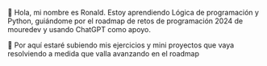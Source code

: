 👋 Hola, mi nombre es Ronald.
Estoy aprendiendo Lógica de programación y Python, guiándome por el roadmap de retos de programación 2024 de mouredev y usando ChatGPT como apoyo.

📌 Por aquí estaré subiendo mis ejercicios y mini proyectos que vaya resolviendo a medida que valla avanzando en el roadmap